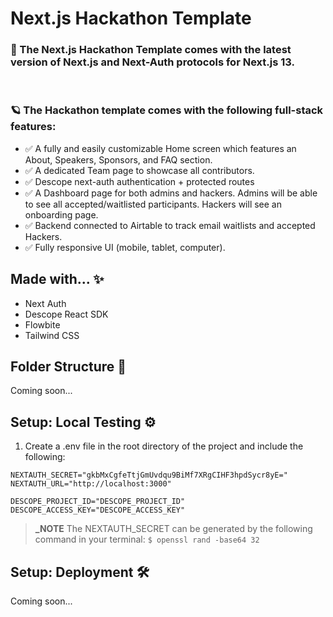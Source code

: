 # Next.js Hackathon Template

### 🚀 The Next.js Hackathon Template comes with the latest version of Next.js and Next-Auth protocols for Next.js 13. 

<br />

### 🪐 The Hackathon template comes with the following full-stack features:
- ✅ A fully and easily customizable Home screen which features an About, Speakers, Sponsors, and FAQ section.
- ✅ A dedicated Team page to showcase all contributors.  
- ✅ Descope next-auth authentication + protected routes
- ✅ A Dashboard page for both admins and hackers. Admins will be able to see all accepted/waitlisted participants. Hackers will see an onboarding page.
- ✅ Backend connected to Airtable to track email waitlists and accepted Hackers. 
- ✅ Fully responsive UI (mobile, tablet, computer).

## Made with... ✨

- Next Auth
- Descope React SDK
- Flowbite
- Tailwind CSS

## Folder Structure 📁

Coming soon...

## Setup: Local Testing ⚙️

1. Create a .env file in the root directory of the project and include the following:

```
NEXTAUTH_SECRET="gkbMxCgfeTtjGmUvdqu9BiMf7XRgCIHF3hpdSycr8yE="
NEXTAUTH_URL="http://localhost:3000"

DESCOPE_PROJECT_ID="DESCOPE_PROJECT_ID"
DESCOPE_ACCESS_KEY="DESCOPE_ACCESS_KEY"
```

> **_NOTE** The NEXTAUTH_SECRET can be generated by the following command in your terminal: `$ openssl rand -base64 32`

## Setup: Deployment 🛠️

Coming soon...